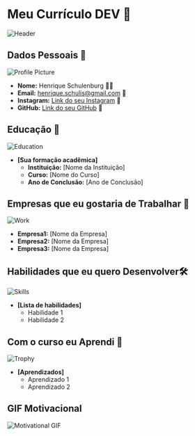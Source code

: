 
# Meu Currículo DEV 🌟

![Header](https://images.unsplash.com/photo-1584697964358-3e14ca57658b?ixlib=rb-1.2.1&auto=format&fit=crop&w=1000&q=80)

## Dados Pessoais 📄
![Profile Picture](https://images.unsplash.com/photo-1554151228-14d9def656e4?ixlib=rb-1.2.1&auto=format&fit=crop&w=150&q=80)
- **Nome:** Henrique Schulenburg 🙍‍♂️
- **Email:** henrique.schulis@gmail.com 📧
- **Instagram:** [Link do seu Instagram](https://www.linkedin.com) 🔗
- **GitHub:** [Link do seu GitHub](https://www.github.com) 🔗

## Educação 🏫
![Education](https://images.unsplash.com/photo-1503676260728-1c00da094a0b?ixlib=rb-1.2.1&auto=format&fit=crop&w=50&q=80)
- **[Sua formação acadêmica]**  
  - **Instituição:** [Nome da Instituição]
  - **Curso:** [Nome do Curso]
  - **Ano de Conclusão:** [Ano de Conclusão]

## Empresas que eu gostaria de Trabalhar 💼
![Work](https://images.unsplash.com/photo-1522071820081-009f0129c71c?ixlib=rb-1.2.1&auto=format&fit=crop&w=50&q=80)
  - **Empresa1:** [Nome da Empresa]
  - **Empresa2:** [Nome da Empresa]
  - **Empresa3:** [Nome da Empresa]

## Habilidades que eu quero Desenvolver🛠️
![Skills](https://images.unsplash.com/photo-1486312338219-ce68d2c6f44d?ixlib=rb-1.2.1&auto=format&fit=crop&w=50&q=80)
- **[Lista de habilidades]**
  - Habilidade 1
  - Habilidade 2

## Com o curso eu Aprendi 🎉
![Trophy](https://images.unsplash.com/photo-1579586331215-3f8e6c0a5f86?ixlib=rb-1.2.1&auto=format&fit=crop&w=50&q=80)
- **[Aprendizados]**
  - Aprendizado 1
  - Aprendizado 2

## GIF Motivacional 
![Motivational GIF](https://media.giphy.com/media/l3q2K5jinAlChoCLS/giphy.gif)
